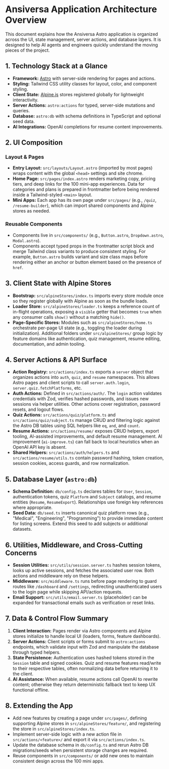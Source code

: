# Ansiversa Application Architecture Overview

This document explains how the Ansiversa Astro application is organized across the UI, state management, server actions, and database layers. It is designed to help AI agents and engineers quickly understand the moving pieces of the project.

## 1. Technology Stack at a Glance
- **Framework:** [Astro](https://astro.build) with server-side rendering for pages and actions.
- **Styling:** Tailwind CSS utility classes for layout, color, and component styling.
- **Client State:** [Alpine.js](https://alpinejs.dev) stores registered globally for lightweight interactivity.
- **Server Actions:** `astro:actions` for typed, server-side mutations and queries.
- **Database:** `astro:db` with schema definitions in TypeScript and optional seed data.
- **AI Integrations:** OpenAI completions for resume content improvements.

## 2. UI Composition
### Layout & Pages
- **Entry Layout:** `src/layouts/Layout.astro` (imported by most pages) wraps content with the global `<head>` settings and site chrome.
- **Home Page:** `src/pages/index.astro` renders marketing copy, pricing tiers, and deep links for the 100 mini-app experiences. Data for categories and plans is prepared in frontmatter before being rendered inside a Tailwind-styled `<main>` layout.
- **Mini Apps:** Each app has its own page under `src/pages/` (e.g., `/quiz`, `/resume-builder`), which can import shared components and Alpine stores as needed.

### Reusable Components
- Components live in `src/components/` (e.g., `Button.astro`, `Dropdown.astro`, `Modal.astro`).
- Components accept typed props in the frontmatter script block and merge Tailwind class variants to produce consistent styling. For example, `Button.astro` builds variant and size class maps before rendering either an anchor or button element based on the presence of `href`.

## 3. Client State with Alpine Stores
- **Bootstrap:** `src/alpineStores/index.ts` imports every store module once so they register globally with Alpine as soon as the bundle loads.
- **Loader Store:** `src/alpineStores/loader.ts` keeps a reference count of in-flight operations, exposing a `visible` getter that becomes `true` when any consumer calls `show()` without a matching `hide()`.
- **Page-Specific Stores:** Modules such as `src/alpineStores/home.ts` orchestrate per-page UI state (e.g., toggling the loader during initialization). Additional folders under `src/alpineStores/` group logic by feature domains like authentication, quiz management, resume editing, documentation, and admin tooling.

## 4. Server Actions & API Surface
- **Action Registry:** `src/actions/index.ts` exports a `server` object that organizes actions into `auth`, `quiz`, and `resume` namespaces. This allows Astro pages and client scripts to call `server.auth.login`, `server.quiz.fetchPlatforms`, etc.
- **Auth Actions:** Defined in `src/actions/auth/`. The `login` action validates credentials with Zod, verifies hashed passwords, and issues new sessions via helper utilities. Other actions cover registration, password resets, and logout flows.
- **Quiz Actions:** `src/actions/quiz/platform.ts` and `src/actions/quiz/subject.ts` manage CRUD and filtering logic against the Astro DB tables using SQL helpers like `eq`, `and`, and `count`.
- **Resume Actions:** `src/actions/resume/` exposes CRUD helpers, export tooling, AI-assisted improvements, and default resume management. AI improvement (`ai-improve.ts`) can fall back to local heuristics when an OpenAI API key is absent.
- **Shared Helpers:** `src/actions/auth/helpers.ts` and `src/actions/resume/utils.ts` contain password hashing, token creation, session cookies, access guards, and row normalization.

## 5. Database Layer (`astro:db`)
- **Schema Definition:** `db/config.ts` declares tables for `User`, `Session`, authentication tokens, quiz `Platform` and `Subject` catalogs, and resume entities (`Resume`, `ResumeExport`). Relationships use foreign key references where appropriate.
- **Seed Data:** `db/seed.ts` inserts canonical quiz platform rows (e.g., "Medical", "Engineering", "Programming") to provide immediate content for listing screens. Extend this seed to add subjects or additional datasets.

## 6. Utilities, Middleware, and Cross-Cutting Concerns
- **Session Utilities:** `src/utils/session.server.ts` hashes session tokens, looks up active sessions, and fetches the associated user row. Both actions and middleware rely on these helpers.
- **Middleware:** `src/middleware.ts` runs before page rendering to guard routes like `/dashboard` and `/settings`, redirecting unauthenticated users to the login page while skipping API/action requests.
- **Email Support:** `src/utils/email.server.ts` (placeholder) can be expanded for transactional emails such as verification or reset links.

## 7. Data & Control Flow Summary
1. **Client Interaction:** Pages render via Astro components and Alpine stores initialize to handle local UI (loaders, forms, feature dashboards).
2. **Server Actions:** Client scripts or forms submit to `astro:actions` endpoints, which validate input with Zod and manipulate the database through typed helpers.
3. **State Persistence:** Authentication uses hashed tokens stored in the `Session` table and signed cookies. Quiz and resume features read/write to their respective tables, often normalizing data before returning it to the client.
4. **AI Assistance:** When available, resume actions call OpenAI to rewrite content; otherwise they return deterministic fallback text to keep UX functional offline.

## 8. Extending the App
- Add new features by creating a page under `src/pages/`, defining supporting Alpine stores in `src/alpineStores/feature/`, and registering the store in `src/alpineStores/index.ts`.
- Implement server-side logic with a new action file in `src/actions/<feature>/` and export it via `src/actions/index.ts`.
- Update the database schema in `db/config.ts` and rerun Astro DB migrations/seeds when persistent storage changes are required.
- Reuse components in `src/components/` or add new ones to maintain consistent design across the 100 mini apps.

